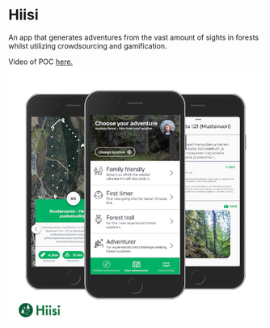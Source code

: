 # Hiisi
An app that generates adventures from the vast amount of sights in forests whilst utilizing crowdsourcing and gamification.

Video of POC [here.](https://imgur.com/a/HuPVcpT)
![Demo](https://raw.githubusercontent.com/woltsu/hiisi/master/hiisi.jpg)
